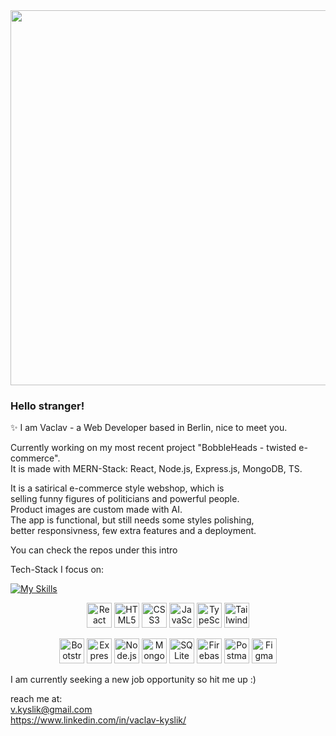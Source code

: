 <img src="https://github.com/Anmol-Baranwal/Cool-GIFs-For-GitHub/assets/74038190/80728820-e06b-4f96-9c9e-9df46f0cc0a5" width="600">

<h3>Hello stranger!</h3>

✨ I am Vaclav - a Web Developer based in Berlin, nice to meet you. 

<p>Currently working on my most recent project "BobbleHeads - twisted e-commerce".<br> 
It is made with MERN-Stack: React, Node.js, Express.js, MongoDB, TS.<br>

<p>It is a satirical e-commerce style webshop, which is<br> 
selling funny figures of politicians and powerful people.<br>
Product images are custom made with AI.<br>
The app is functional, but still needs some styles polishing,<br>
better responsivness, few extra features and a deployment.</p>

You can check the repos under this intro

Tech-Stack I focus on:

[![My Skills](https://skillicons.dev/icons?i=react,html,css,javascript,typescript,tailwind,bootstrap,express,nodejs,mongodb,sqlite,firebase,postman,figma&perline=7)](https://skillicons.dev)

<p align="center">
  <img src="https://cdn.simpleicons.org/react/000000" alt="React" height="40"/>
  <img src="https://cdn.simpleicons.org/html5/000000" alt="HTML5" height="40"/>
  <img src="https://cdn.simpleicons.org/css3/000000" alt="CSS3" height="40"/>
  <img src="https://cdn.simpleicons.org/javascript/000000" alt="JavaScript" height="40"/>
  <img src="https://cdn.simpleicons.org/typescript/000000" alt="TypeScript" height="40"/>
  <img src="https://cdn.simpleicons.org/tailwindcss/000000" alt="Tailwind CSS" height="40"/>
</p>
<p align="center">
  <img src="https://cdn.simpleicons.org/bootstrap/000000" alt="Bootstrap" height="40"/>
  <img src="https://cdn.simpleicons.org/express/000000" alt="Express" height="40"/>
  <img src="https://cdn.simpleicons.org/node-dot-js/000000" alt="Node.js" height="40"/>
  <img src="https://cdn.simpleicons.org/mongodb/000000" alt="MongoDB" height="40"/>
  <img src="https://cdn.simpleicons.org/sqlite/000000" alt="SQLite" height="40"/>
  <img src="https://cdn.simpleicons.org/firebase/000000" alt="Firebase" height="40"/>
  <img src="https://cdn.simpleicons.org/postman/000000" alt="Postman" height="40"/>
  <img src="https://cdn.simpleicons.org/figma/000000" alt="Figma" height="40"/>
</p>



I am currently seeking a new job opportunity so hit me up :)

reach me at:<br> 
v.kyslik@gmail.com<br>
https://www.linkedin.com/in/vaclav-kyslik/




<!--
**AlexGoesCode/alexgoescode** is a ✨ _special_ ✨ repository because its `README.md` (this file) appears on your GitHub profile.

Here are some ideas to get you started:

- 🔭 I’m currently working on ...
- 🌱 I’m currently learning ...
- 👯 I’m looking to collaborate on ...
- 🤔 I’m looking for help with ...
- 💬 Ask me about ...
- 📫 How to reach me: ...
- 😄 Pronouns: ...
- ⚡ Fun fact: ...
-->
